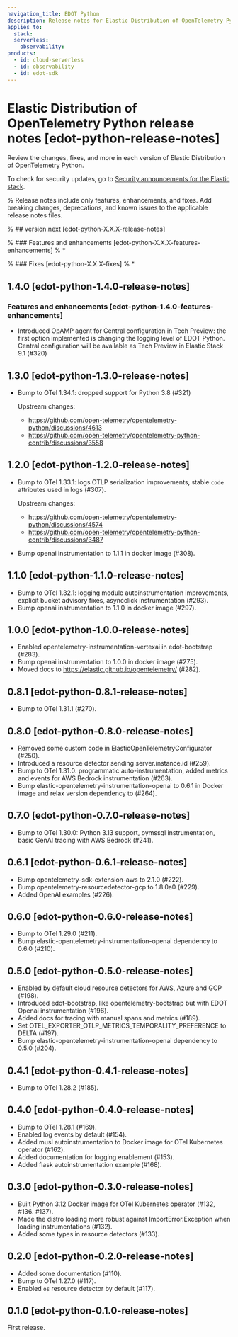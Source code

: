 ```yaml
---
navigation_title: EDOT Python
description: Release notes for Elastic Distribution of OpenTelemetry Python.
applies_to:
  stack:
  serverless:
    observability:
products:
  - id: cloud-serverless
  - id: observability
  - id: edot-sdk
---
```


# Elastic Distribution of OpenTelemetry Python release notes [edot-python-release-notes]

Review the changes, fixes, and more in each version of Elastic Distribution of OpenTelemetry Python.

To check for security updates, go to [Security announcements for the Elastic stack](https://discuss.elastic.co/c/announcements/security-announcements/31).

% Release notes include only features, enhancements, and fixes. Add breaking changes, deprecations, and known issues to the applicable release notes files.

% ## version.next [edot-python-X.X.X-release-notes]

% ### Features and enhancements [edot-python-X.X.X-features-enhancements]
% *

% ### Fixes [edot-python-X.X.X-fixes]
% *

## 1.4.0 [edot-python-1.4.0-release-notes]

### Features and enhancements [edot-python-1.4.0-features-enhancements]

* Introduced OpAMP agent for Central configuration in Tech Preview: the first option implemented is changing the logging level of EDOT Python. Central configuration will be available as Tech Preview in Elastic Stack 9.1 (#320)

## 1.3.0 [edot-python-1.3.0-release-notes]

- Bump to OTel 1.34.1: dropped support for Python 3.8 (#321)

  Upstream changes:
  * https://github.com/open-telemetry/opentelemetry-python/discussions/4613
  * https://github.com/open-telemetry/opentelemetry-python-contrib/discussions/3558

## 1.2.0 [edot-python-1.2.0-release-notes]

- Bump to OTel 1.33.1: logs OTLP serialization improvements, stable `code` attributes used in logs (#307).

  Upstream changes:
  * https://github.com/open-telemetry/opentelemetry-python/discussions/4574
  * https://github.com/open-telemetry/opentelemetry-python-contrib/discussions/3487
- Bump openai instrumentation to 1.1.1 in docker image (#308).

## 1.1.0 [edot-python-1.1.0-release-notes]

- Bump to OTel 1.32.1: logging module autoinstrumentation improvements, explicit bucket advisory fixes, asyncclick instrumentation (#293).
- Bump openai instrumentation to 1.1.0 in docker image (#297).

## 1.0.0 [edot-python-1.0.0-release-notes]

- Enabled opentelemetry-instrumentation-vertexai in edot-bootstrap (#283).
- Bump openai instrumentation to 1.0.0 in docker image (#275).
- Moved docs to https://elastic.github.io/opentelemetry/ (#282).

## 0.8.1 [edot-python-0.8.1-release-notes]

- Bump to OTel 1.31.1 (#270).

## 0.8.0 [edot-python-0.8.0-release-notes]

- Removed some custom code in ElasticOpenTelemetryConfigurator (#250).
- Introduced a resource detector sending server.instance.id (#259).
- Bump to OTel 1.31.0: programmatic auto-instrumentation, added metrics and events for AWS Bedrock instrumentation (#263).
- Bump elastic-opentelemetry-instrumentation-openai to 0.6.1 in Docker image and relax version dependency to (#264).

## 0.7.0 [edot-python-0.7.0-release-notes]

- Bump to OTel 1.30.0: Python 3.13 support, pymssql instrumentation, basic GenAI tracing with AWS Bedrock (#241).

## 0.6.1 [edot-python-0.6.1-release-notes]

- Bump opentelemetry-sdk-extension-aws to 2.1.0 (#222).
- Bump opentelemetry-resourcedetector-gcp to 1.8.0a0 (#229).
- Added OpenAI examples (#226).

## 0.6.0 [edot-python-0.6.0-release-notes]

- Bump to OTel 1.29.0 (#211).
- Bump elastic-opentelemetry-instrumentation-openai dependency to 0.6.0 (#210).

## 0.5.0 [edot-python-0.5.0-release-notes]

- Enabled by default cloud resource detectors for AWS, Azure and GCP (#198).
- Introduced edot-bootstrap, like opentelemetry-bootstrap but with EDOT Openai instrumentation (#196).
- Added docs for tracing with manual spans and metrics (#189).
- Set OTEL_EXPORTER_OTLP_METRICS_TEMPORALITY_PREFERENCE to DELTA (#197).
- Bump elastic-opentelemetry-instrumentation-openai dependency to 0.5.0 (#204).

## 0.4.1 [edot-python-0.4.1-release-notes]

- Bump to OTel 1.28.2 (#185).

## 0.4.0 [edot-python-0.4.0-release-notes]

- Bump to OTel 1.28.1 (#169).
- Enabled log events by default (#154).
- Added musl autoinstrumentation to Docker image for OTel Kubernetes operator (#162).
- Added documentation for logging enablement (#153).
- Added flask autoinstrumentation example (#168).

## 0.3.0 [edot-python-0.3.0-release-notes]

- Built Python 3.12 Docker image for OTel Kubernetes operator (#132, #136. #137).
- Made the distro loading more robust against ImportError.Exception when loading instrumentations (#132).
- Added some types in resource detectors (#133).

## 0.2.0 [edot-python-0.2.0-release-notes]

- Added some documentation (#110).
- Bump to OTel 1.27.0 (#117).
- Enabled `os` resource detector by default (#117).

## 0.1.0 [edot-python-0.1.0-release-notes]

First release.
